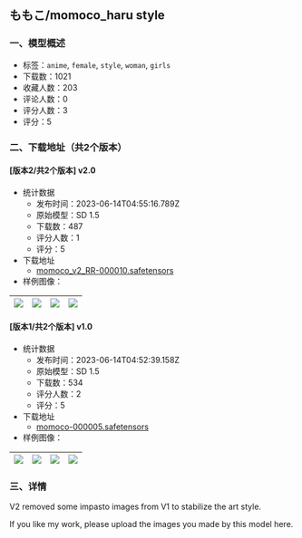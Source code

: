 ## ももこ/momoco_haru style
### 一、模型概述

- 标签：`anime`, `female`, `style`, `woman`, `girls`
- 下载数：1021
- 收藏人数：203
- 评论人数：0
- 评分人数：3
- 评分：5

### 二、下载地址（共2个版本）

#### [版本2/共2个版本] v2.0

- 统计数据
  - 发布时间：2023-06-14T04:55:16.789Z
  - 原始模型：SD 1.5
  - 下载数：487
  - 评分人数：1
  - 评分：5
- 下载地址
  - [momoco_v2_RR-000010.safetensors](https://civitai.com/api/download/models/95627)
- 样例图像：

| <img src="https://image.civitai.com/xG1nkqKTMzGDvpLrqFT7WA/d1aa2a67-e70a-40e1-995d-ab8df662616c/width=450/1138520.jpeg" /> | <img src="https://image.civitai.com/xG1nkqKTMzGDvpLrqFT7WA/960be23e-2788-402d-8123-87305cb22bc5/width=450/1138521.jpeg" /> | <img src="https://image.civitai.com/xG1nkqKTMzGDvpLrqFT7WA/b545afb5-dc9d-4f70-9da7-27a4d8fe4e9b/width=450/1138522.jpeg" /> | <img src="https://image.civitai.com/xG1nkqKTMzGDvpLrqFT7WA/9a669717-169b-40f5-b0d3-f7688a8c6db7/width=450/1138523.jpeg" /> |
| ---- | ---- | ---- | ---- |

#### [版本1/共2个版本] v1.0

- 统计数据
  - 发布时间：2023-06-14T04:52:39.158Z
  - 原始模型：SD 1.5
  - 下载数：534
  - 评分人数：2
  - 评分：5
- 下载地址
  - [momoco-000005.safetensors](https://civitai.com/api/download/models/87371)
- 样例图像：

| <img src="https://image.civitai.com/xG1nkqKTMzGDvpLrqFT7WA/95a2d099-2e7d-4dec-8a74-1470517a1138/width=450/999680.jpeg" /> | <img src="https://image.civitai.com/xG1nkqKTMzGDvpLrqFT7WA/f08a8a1b-6118-408f-845e-326e4fa6df00/width=450/999683.jpeg" /> | <img src="https://image.civitai.com/xG1nkqKTMzGDvpLrqFT7WA/092bb866-f8ff-4d75-86aa-aa2240f9a298/width=450/999681.jpeg" /> | <img src="https://image.civitai.com/xG1nkqKTMzGDvpLrqFT7WA/72d7f0e0-8d3e-40eb-80bb-61f30db1d45f/width=450/999678.jpeg" /> |
| ---- | ---- | ---- | ---- |


### 三、详情
<p>V2 removed some impasto images from V1 to stabilize the art style.</p><p></p><p>If you like my work, please upload the images you made by this model here.</p><p></p>